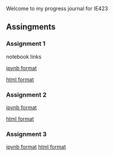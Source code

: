 Welcome to my progress journal for IE423

## Assingments
### Assignment 1
notebook links

[ipynb format](https://bu-ie-423.github.io/fall-23-utkuboyar/ie423_hw1.ipynb)

[html format](https://bu-ie-423.github.io/fall-23-utkuboyar/ie423_hw1.html)

### Assignment 2
[ipynb format](https://bu-ie-423.github.io/fall-23-utkuboyar/ie423-project_part2.ipynb)

[html format](https://bu-ie-423.github.io/fall-23-utkuboyar/ie423-project_part2.html)

### Assignment 3
[ipynb format](https://bu-ie-423.github.io/fall-23-utkuboyar/ie423-projectpart3-final.ipynb) 
[html format](https://bu-ie-423.github.io/fall-23-utkuboyar/ie423-projectpart3-final.html)




